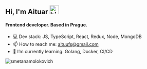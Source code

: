 ## Hi, I'm Aituar <img src="https://user-images.githubusercontent.com/1303154/88677602-1635ba80-d120-11ea-84d8-d263ba5fc3c0.gif" width="28px" alt="hi">
#### Frontend developer. Based in Prague.
- 💻 Dev stack: JS, TypeScript, React, Redux, Node, MongoDB
- 📫 How to reach me: aituufs@gmail.com
- 🌱 I’m currently learning: Golang, Docker, CI/CD

<p>&nbsp;<img align="left" src="https://github-readme-stats.vercel.app/api?username=smetanamolokovich&show_icons=true&hide_title=true" alt="smetanamolokovich" /></p>
<!--
**smetanamolokovich/smetanamolokovich** is a ✨ _special_ ✨ repository because its `README.md` (this file) appears on your GitHub profile.

Here are some ideas to get you started:

- 🔭 I’m currently working on ...
- 🌱 I’m currently learning ...
- 👯 I’m looking to collaborate on ...
- 🤔 I’m looking for help with ...
- 💬 Ask me about ...
- 📫 How to reach me: ...
- 😄 Pronouns: ...
- ⚡ Fun fact: ...
-->
